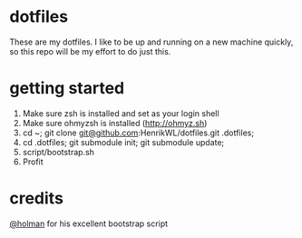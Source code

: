 # dotfiles

These are my dotfiles. I like to be up and running on a new machine quickly, so this repo will be my effort to do just this.

# getting started

1. Make sure zsh is installed and set as your login shell
2. Make sure ohmyzsh is installed (http://ohmyz.sh)
3. cd ~; git clone git@github.com:HenrikWL/dotfiles.git .dotfiles;
4. cd .dotfiles; git submodule init; git submodule update;
5. script/bootstrap.sh
6. Profit

# credits

[@holman](https://github.com/holman) for his excellent bootstrap script
